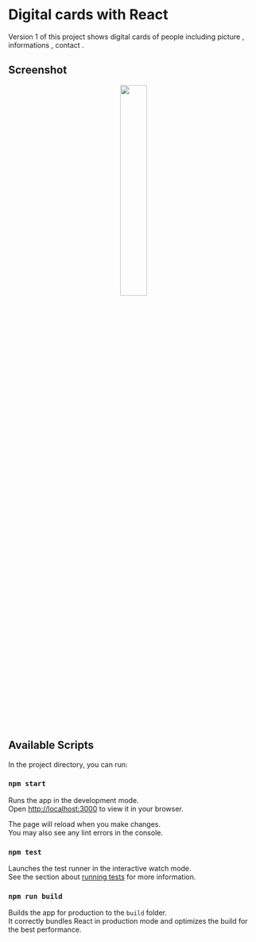 # Digital cards with React

Version 1 of this project shows digital cards of people including picture , informations , contact .

## Screenshot

<p align="center" width="100%">
    <img width="33%" src="ttps://i.stack.imgur.com/RJj4x.png](https://user-images.githubusercontent.com/46926963/208200568-0703292a-a51c-42bb-9754-2e786e0c1dc3.png)">
</p>

## Available Scripts

In the project directory, you can run:

### `npm start`

Runs the app in the development mode.\
Open [http://localhost:3000](http://localhost:3000) to view it in your browser.

The page will reload when you make changes.\
You may also see any lint errors in the console.

### `npm test`

Launches the test runner in the interactive watch mode.\
See the section about [running tests](https://facebook.github.io/create-react-app/docs/running-tests) for more information.

### `npm run build`

Builds the app for production to the `build` folder.\
It correctly bundles React in production mode and optimizes the build for the best performance.

